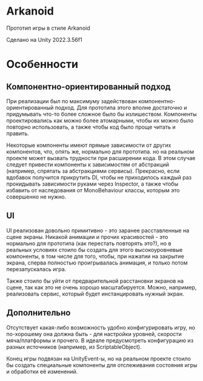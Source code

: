 # Arkanoid
Прототип игры в стиле Arkanoid

Сделано на Unity 2022.3.56f1

# Особенности

## Компонентно-ориентированный подход

При реализации был по максимуму задействован компонентно-ориентированный подход. Для прототипа этого вполне достаточно и придумывать что-то более сложное было бы излишеством. Компоненты проектировались как можно более атомарными, чтобы их можно было повторно использовать, а также чтобы код было проще читать и править.

Некоторые компоненты имеют прямые зависимости от других компонентов, что, опять же, нормально для прототипа. но на реальном проекте может вызвать трудности при расширении кода. В этом случае следует привести компоненты к зависимостям от абстракций (например, спрятать за абстракциями сервисы). Прекрасно, если вдобавок получится прикрутить DI, чтобы не приходилось каждый раз прокидывать зависимости руками через Inspector, а также чтобы избавить от наследования от MonoBehaviour классы, которым это совершенно не нужно.

## UI

UI реализован довольно примитивно - это заранее расставленные на сцене экраны. Никакой анимации и прочих красивостей - это нормально для прототипа (как перестать повторять это?), но в реальных условиях стоило бы создать для этого высокоуровневые компоненты, в том числе для того, чтобы, при нажатии на закрытие экрана, сперва полностью проигрывалась анимация, и только потом перезапускалась игра.

Также стоило бы уйти от предварительной расстановки экранов на сцене, так как это не очень хорошо масштабируется. Можно, например, реализовать сервис, который будет инстанцировать нужный экран.

## Дополнительно

Отсутствует какая-либо возможность удобно конфигурировать игру, но по-хорошему она должна быть - для настройки уровней, скорости мяча/платформы и прочего. В идеале предусмотреть конфигурацию из разных источников (например, из ScriptableObject).

Конец игры подвязан на UnityEvent-ы, но на реальном проекте стоило бы создать специальные компоненты для отслеживания состояния игры и обработки её изменений.
